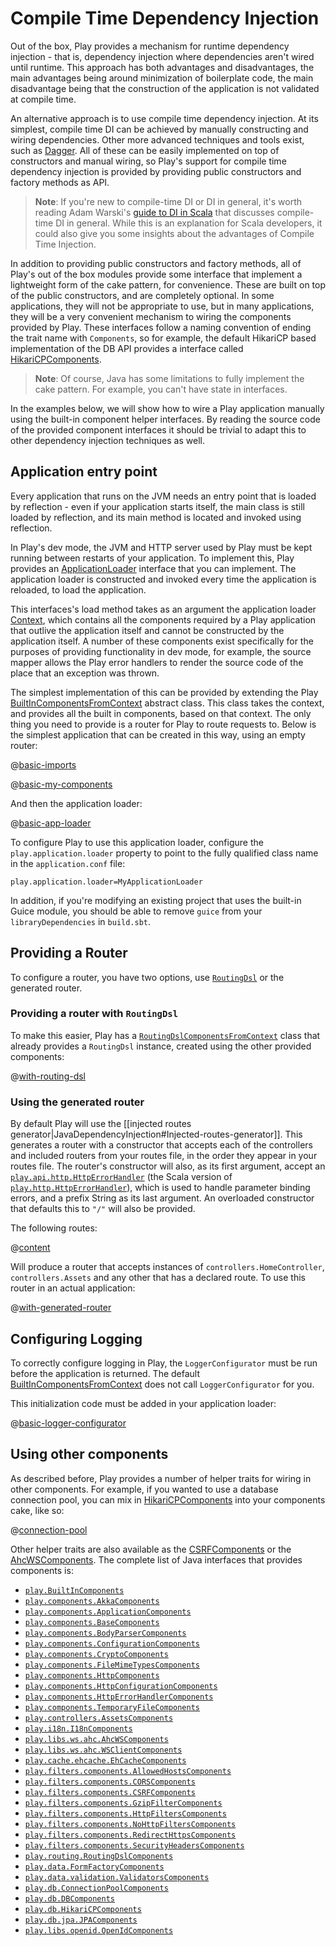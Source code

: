 <!--- Copyright (C) from 2022 The Play Framework Contributors <https://github.com/playframework>, 2011-2021 Lightbend Inc. <https://www.lightbend.com> -->

# Compile Time Dependency Injection

Out of the box, Play provides a mechanism for runtime dependency injection - that is, dependency injection where dependencies aren't wired until runtime.  This approach has both advantages and disadvantages, the main advantages being around minimization of boilerplate code, the main disadvantage being that the construction of the application is not validated at compile time.

An alternative approach is to use compile time dependency injection.  At its simplest, compile time DI can be achieved by manually constructing and wiring dependencies.  Other more advanced techniques and tools exist, such as [Dagger](https://google.github.io/dagger/).  All of these can be easily implemented on top of constructors and manual wiring, so Play's support for compile time dependency injection is provided by providing public constructors and factory methods as API.

> **Note**: If you're new to compile-time DI or DI in general, it's worth reading Adam Warski's [guide to DI in Scala](https://di-in-scala.github.io/) that discusses compile-time DI in general. While this is an explanation for Scala developers, it could also give you some insights about the advantages of Compile Time Injection.

In addition to providing public constructors and factory methods, all of Play's out of the box modules provide some interface that implement a lightweight form of the cake pattern, for convenience.  These are built on top of the public constructors, and are completely optional.  In some applications, they will not be appropriate to use, but in many applications, they will be a very convenient mechanism to wiring the components provided by Play.  These interfaces follow a naming convention of ending the trait name with `Components`, so for example, the default HikariCP based implementation of the DB API provides a interface called [HikariCPComponents](api/java/play/db/HikariCPComponents.html).

> **Note**: Of course, Java has some limitations to fully implement the cake pattern. For example, you can't have state in interfaces.

In the examples below, we will show how to wire a Play application manually using the built-in component helper interfaces.  By reading the source code of the provided component interfaces it should be trivial to adapt this to other dependency injection techniques as well.

## Application entry point

Every application that runs on the JVM needs an entry point that is loaded by reflection - even if your application starts itself, the main class is still loaded by reflection, and its main method is located and invoked using reflection.

In Play's dev mode, the JVM and HTTP server used by Play must be kept running between restarts of your application.  To implement this, Play provides an [ApplicationLoader](api/java/play/ApplicationLoader.html) interface that you can implement.  The application loader is constructed and invoked every time the application is reloaded, to load the application.

This interfaces's load method takes as an argument the application loader [Context](api/java/play/ApplicationLoader.Context.html), which contains all the components required by a Play application that outlive the application itself and cannot be constructed by the application itself.  A number of these components exist specifically for the purposes of providing functionality in dev mode, for example, the source mapper allows the Play error handlers to render the source code of the place that an exception was thrown.

The simplest implementation of this can be provided by extending the Play [BuiltInComponentsFromContext](api/java/play/BuiltInComponentsFromContext.html) abstract class.  This class takes the context, and provides all the built in components, based on that context.  The only thing you need to provide is a router for Play to route requests to.  Below is the simplest application that can be created in this way, using an empty router:

@[basic-imports](code/javaguide/di/components/CompileTimeDependencyInjection.java)

@[basic-my-components](code/javaguide/di/components/CompileTimeDependencyInjection.java)

And then the application loader:

@[basic-app-loader](code/javaguide/di/components/CompileTimeDependencyInjection.java)

To configure Play to use this application loader, configure the `play.application.loader` property to point to the fully qualified class name in the `application.conf` file:

    play.application.loader=MyApplicationLoader

In addition, if you're modifying an existing project that uses the built-in Guice module, you should be able to remove `guice` from your `libraryDependencies` in `build.sbt`.

## Providing a Router

To configure a router, you have two options, use [`RoutingDsl`](api/java/play/routing/RoutingDsl.html) or the generated router.

### Providing a router with `RoutingDsl`

To make this easier, Play has a [`RoutingDslComponentsFromContext`](api/java/play/routing/RoutingDslComponentsFromContext.html) class that already provides a `RoutingDsl` instance, created using the other provided components:

@[with-routing-dsl](code/javaguide/di/components/CompileTimeDependencyInjection.java)

### Using the generated router

By default Play will use the [[injected routes generator|JavaDependencyInjection#Injected-routes-generator]]. This generates a router with a constructor that accepts each of the controllers and included routers from your routes file, in the order they appear in your routes file.  The router's constructor will also, as its first argument, accept an [`play.api.http.HttpErrorHandler`](api/scala/play/api/http/HttpErrorHandler.html) (the Scala version of [`play.http.HttpErrorHandler`](api/java/play/http/HttpErrorHandler.html)), which is used to handle parameter binding errors, and a prefix String as its last argument. An overloaded constructor that defaults this to `"/"` will also be provided.

The following routes:

@[content](code/javaguide.dependencyinjection.routes)

Will produce a router that accepts instances of `controllers.HomeController`, `controllers.Assets` and any other that has a declared route. To use this router in an actual application:

@[with-generated-router](code/javaguide/di/components/CompileTimeDependencyInjection.java)

## Configuring Logging

To correctly configure logging in Play, the `LoggerConfigurator` must be run before the application is returned.  The default [BuiltInComponentsFromContext](api/java/play/BuiltInComponentsFromContext.html) does not call `LoggerConfigurator` for you.

This initialization code must be added in your application loader:

@[basic-logger-configurator](code/javaguide/di/components/CompileTimeDependencyInjection.java)

## Using other components

As described before, Play provides a number of helper traits for wiring in other components.  For example, if you wanted to use a database connection pool, you can mix in [HikariCPComponents](api/java/play/db/HikariCPComponents.html) into your components cake, like so:

@[connection-pool](code/javaguide/di/components/CompileTimeDependencyInjection.java)

Other helper traits are also available as the [CSRFComponents](api/java/play/filters/components/CSRFComponents.html) or the [AhcWSComponents](api/java/play/libs/ws/ahc/AhcWSComponents.html). The complete list of Java interfaces that provides components is:

- [`play.BuiltInComponents`](api/java/play/BuiltInComponents.html)
- [`play.components.AkkaComponents`](api/java/play/components/AkkaComponents.html)
- [`play.components.ApplicationComponents`](api/java/play/components/ApplicationComponents.html)
- [`play.components.BaseComponents`](api/java/play/components/BaseComponents.html)
- [`play.components.BodyParserComponents`](api/java/play/components/BodyParserComponents.html)
- [`play.components.ConfigurationComponents`](api/java/play/components/ConfigurationComponents.html)
- [`play.components.CryptoComponents`](api/java/play/components/CryptoComponents.html)
- [`play.components.FileMimeTypesComponents`](api/java/play/components/FileMimeTypesComponents.html)
- [`play.components.HttpComponents`](api/java/play/components/HttpComponents.html)
- [`play.components.HttpConfigurationComponents`](api/java/play/components/HttpConfigurationComponents.html)
- [`play.components.HttpErrorHandlerComponents`](api/java/play/components/HttpErrorHandlerComponents.html)
- [`play.components.TemporaryFileComponents`](api/java/play/components/TemporaryFileComponents.html)
- [`play.controllers.AssetsComponents`](api/java/play/controllers/AssetsComponents.html)
- [`play.i18n.I18nComponents`](api/java/play/i18n/I18nComponents.html)
- [`play.libs.ws.ahc.AhcWSComponents`](api/java/play/libs/ws/ahc/AhcWSComponents.html)
- [`play.libs.ws.ahc.WSClientComponents`](api/java/play/libs/ws/ahc/WSClientComponents.html)
- [`play.cache.ehcache.EhCacheComponents`](api/java/play/cache/ehcache/EhCacheComponents.html)
- [`play.filters.components.AllowedHostsComponents`](api/java/play/filters/components/AllowedHostsComponents.html)
- [`play.filters.components.CORSComponents`](api/java/play/filters/components/CORSComponents.html)
- [`play.filters.components.CSRFComponents`](api/java/play/filters/components/CSRFComponents.html)
- [`play.filters.components.GzipFilterComponents`](api/java/play/filters/components/GzipFilterComponents.html)
- [`play.filters.components.HttpFiltersComponents`](api/java/play/filters/components/HttpFiltersComponents.html)
- [`play.filters.components.NoHttpFiltersComponents`](api/java/play/filters/components/NoHttpFiltersComponents.html)
- [`play.filters.components.RedirectHttpsComponents`](api/java/play/filters/components/RedirectHttpsComponents.html)
- [`play.filters.components.SecurityHeadersComponents`](api/java/play/filters/components/SecurityHeadersComponents.html)
- [`play.routing.RoutingDslComponents`](api/java/play/routing/RoutingDslComponents.html)
- [`play.data.FormFactoryComponents`](api/java/play/data/FormFactoryComponents.html)
- [`play.data.validation.ValidatorsComponents`](api/java/play/data/validation/ValidatorsComponents.html)
- [`play.db.ConnectionPoolComponents`](api/java/play/db/ConnectionPoolComponents.html)
- [`play.db.DBComponents`](api/java/play/db/DBComponents.html)
- [`play.db.HikariCPComponents`](api/java/play/db/HikariCPComponents.html)
- [`play.db.jpa.JPAComponents`](api/java/play/db/jpa/JPAComponents.html)
- [`play.libs.openid.OpenIdComponents`](api/java/play/libs/openid/OpenIdComponents.html)
